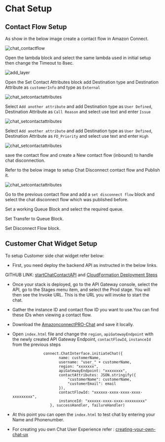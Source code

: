 # Chat Setup

## Contact Flow Setup

As show in the below image create a contact flow in Amazon Connect. 

![chat_contactflow](/images/chat_contactflow.png)

Open the lambda block and select the same lambda used in initial setup then change the Timeout to 8sec.

![add_layer](/images/add_layer.png)

Open the Set Contact Attributes block add Destination type and Destination Attribute as `customerInfo` and type as `External`

![chat_setcontactattributes](/images/chat_contactattributes_customerinfo.png)

Select `Add another attribute` and add Destination type as `User Defined`, Destination Attribute as `Call Reason` and select use text and enter `Issue`

![chat_setcontactattributes](/images/chat_contactattributes_reason.png)

Select `Add another attribute` and add Destination type as `User Defined`, Destination Attribute as `FD_Priority` and select use text and enter `High`

![chat_setcontactattributes](/images/chat_contactattributes_priority.png)

save the contact flow and create a New contact flow (inbound) to handle chat disconnection.

Refer to the below image to setup Chat Disconnect contact flow and Publish it.  

![chat_setcontactattributes](/images/chat_disconnectflow.png)

Go to the previous contact flow and add a `set disconnect flow` block and select the chat disconnect flow which was published before. 

Set a working Queue Block and select the required queue.

Set Transfer to Queue Block.

Set Disconnect Flow block. 

## Customer Chat Widget Setup 

To setup Customer side chat widget refer below: 

 - First, you need deploy the backend API as instructed in the below links.
    
GITHUB LINK: <a href="https://github.com/amazon-connect/amazon-connect-chat-ui-examples/tree/master/cloudformationTemplates/startChatContactAPI">startChatContactAPI</a> and <a href="https://github.com/amazon-connect/amazon-connect-chat-ui-examples/tree/master/cloudformationTemplates/startChatContactAPI#cloudformation-deployment-steps">CloudFormation Deployment Steps</a>

  
 - Once your stack is deployed, go to the API Gateway console, select the API, go to the Stages menu item, and select the Prod stage. You will then see the Invoke URL. This is the URL you will invoke to start the chat.
  
 - Gather the instance ID and contact flow ID you want to use.You can find these IDs when viewing a contact flow.
 - Download the <a href="https://github.com/Sandeza/AmazonConnectPRO-Installations/tree/master/AmazonconnectPRO-Chat"> AmazonconnectPRO-Chat</a> and save it locally.
 - Open `index.html` file and change the `region`, `apiGatewayEndpoint` with the newly created API Gateway Endpoint, `contactFlowId`, `instanceId` from the previous steps
  
                     connect.ChatInterface.initiateChat({
                            name: customerName,
                            username: "user_" + customerName,
                            region: "xxxxxxx",
                            apiGatewayEndpoint: "xxxxxxxx",
                            contactAttributes: JSON.stringify({
                                "customerName": customerName,
                                "customerEmail": email
                            }),
                            contactFlowId: "xxxxxx-xxxx-xxxx-xxxx-xxxxxxxxx",
                            instanceId: "xxxxxx-xxxx-xxxx-xxxxxxxxx"
                        }, successHandler, failureHandler)

 - At this point you can open the `index.html` to test chat by entering your Name and Phonenumber.
 - For creating you own Chat User Experience refer : <a href="https://github.com/amazon-connect/amazon-connect-chat-ui-examples/tree/master/cloudformationTemplates/startChatContactAPI#creating-your-own-chat-ux">creating-your-own-chat-ux</a> 

  




